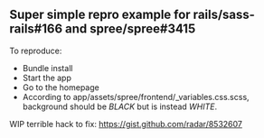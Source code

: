 ## Super simple repro example for rails/sass-rails#166 and spree/spree#3415

To reproduce:

* Bundle install
* Start the app
* Go to the homepage
* According to app/assets/spree/frontend/_variables.css.scss, background should be *BLACK* but is instead *WHITE*.

WIP terrible hack to fix: https://gist.github.com/radar/8532607
